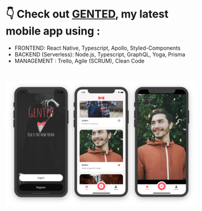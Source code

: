 ### 
<h1>👇 Check out <a href="https://github.com/vihong/gented">GENTED<a>, my latest mobile app using :</h1>
<ul>
  <li>FRONTEND: React Native, Typescript, Apollo, Styled-Components</li>
  <li>BACKEND (Serverless): Node.js, Typescript, GraphQL, Yoga, Prisma</li>
  <li>MANAGEMENT : Trello, Agile (SCRUM), Clean Code</li>
</ul>

<br/>

<a href="https://github.com/vihong/gented">![alt text](https://raw.githubusercontent.com/vihong/vihong/main/previewGentedMobilesOnly.png)<a>



<!--
**vihong/vihong** is a ✨ _special_ ✨ repository because its `README.md` (this file) appears on your GitHub profile.

Here are some ideas to get you started:

- 🔭 I’m currently working on ...
- 🌱 I’m currently learning ...
- 👯 I’m looking to collaborate on ...
- 🤔 I’m looking for help with ...
- 💬 Ask me about ...
- 📫 How to reach me: ...
- 😄 Pronouns: ...
- ⚡ Fun fact: ...
-->
